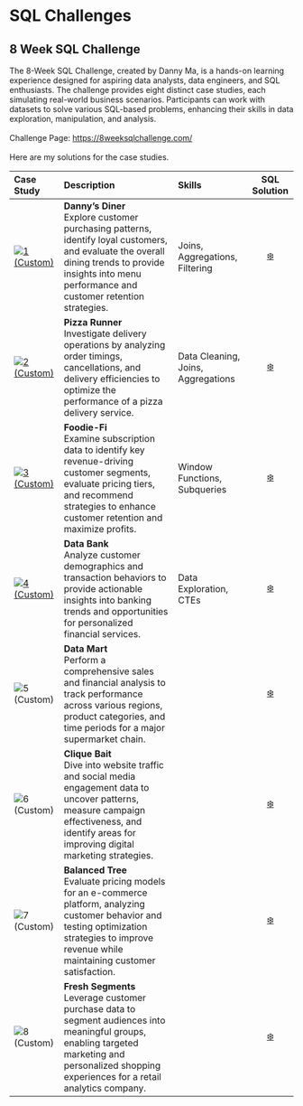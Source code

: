 # SQL Challenges

## 8 Week SQL Challenge
The 8-Week SQL Challenge, created by Danny Ma, is a hands-on learning experience designed for aspiring data analysts, data engineers, and SQL enthusiasts. The challenge provides eight distinct case studies, each simulating real-world business scenarios. Participants can work with datasets to solve various SQL-based problems, enhancing their skills in data exploration, manipulation, and analysis.
<br>
<br>
Challenge Page: https://8weeksqlchallenge.com/
<br>
<br>
Here are my solutions for the case studies.
<br>

| Case Study | Description                                                                         | Skills              |SQL Solution|
|:------------|:------------------------------------------------------------------------------------|:-----------------------------|:----------:|
|[![1 (Custom)](https://github.com/user-attachments/assets/ee3b2978-5eec-4b69-933e-28663d0de645)](https://github.com/shresnit/SQL-Challenges/blob/main/8-Weeks-SQL-Challenges/CaseStudy%231-Danny'sDinner/SQL-Solution-Danny's%20Dinner.md)| **Danny’s Diner** <br> Explore customer purchasing patterns, identify loyal customers, and evaluate the overall dining trends to provide insights into menu performance and customer retention strategies. | Joins, Aggregations, Filtering |[❄️](https://github.com/shresnit/SQL-Challenges/blob/main/8-Weeks-SQL-Challenges/CaseStudy%231-Danny'sDinner/SQL-Solution-Danny's%20Dinner.md)|
|[![2 (Custom)](https://github.com/user-attachments/assets/5d6c8dca-8ec8-488e-9ccb-286b126e3976)](https://github.com/shresnit/SQL-Challenges/blob/main/8-Weeks-SQL-Challenges/CaseStudy%232-PizzaRunner/SQL-Solution-PizzaRunner.md)| **Pizza Runner** <br> Investigate delivery operations by analyzing order timings, cancellations, and delivery efficiencies to optimize the performance of a pizza delivery service. | Data Cleaning, Joins, Aggregations |[❄️](https://github.com/shresnit/SQL-Challenges/blob/main/8-Weeks-SQL-Challenges/CaseStudy%232-PizzaRunner/SQL-Solution-PizzaRunner.md) |
|[![3 (Custom)](https://github.com/user-attachments/assets/3093e5c8-dff5-471b-b3ee-fa3eb178ffce)](https://github.com/shresnit/SQL-Challenges/blob/main/8-Weeks-SQL-Challenges/CaseStudy%233-Foodie-Fi/SQL-Solution-Foodie-Fi.md)| **Foodie-Fi** <br> Examine subscription data to identify key revenue-driving customer segments, evaluate pricing tiers, and recommend strategies to enhance customer retention and maximize profits. | Window Functions, Subqueries |[❄️](https://github.com/shresnit/SQL-Challenges/blob/main/8-Weeks-SQL-Challenges/CaseStudy%233-Foodie-Fi/SQL-Solution-Foodie-Fi.md)|
|[![4 (Custom)](https://github.com/user-attachments/assets/aaf02108-cca9-4f0e-b572-e9d9d4f923fc)](https://github.com/shresnit/SQL-Challenges/blob/main/8-Weeks-SQL-Challenges/CaseStudy%234-Data%20Bank/SQL_Solution_CaseStudy%234-Data%20Bank.md)| **Data Bank** <br> Analyze customer demographics and transaction behaviors to provide actionable insights into banking trends and opportunities for personalized financial services.  | Data Exploration, CTEs       |[❄️](https://github.com/shresnit/SQL-Challenges/blob/main/8-Weeks-SQL-Challenges/CaseStudy%234-Data%20Bank/SQL_Solution_CaseStudy%234-Data%20Bank.md)|
|![5 (Custom)](https://github.com/user-attachments/assets/075b4744-2f27-4c63-bf32-d348b3be901c)| **Data Mart** <br> Perform a comprehensive sales and financial analysis to track performance across various regions, product categories, and time periods for a major supermarket chain. |  |[❄️](https://github.com/shresnit/SQL-Challenges/blob/main/8-Weeks-SQL-Challenges/CaseStudy%235-Data%20Mart/SQL_Solution_CaseStudy%234-Data%20Mart.md)|
|![6 (Custom)](https://github.com/user-attachments/assets/3054b3ba-4d87-4218-92e6-69c74bf000d5)| **Clique Bait** <br> Dive into website traffic and social media engagement data to uncover patterns, measure campaign effectiveness, and identify areas for improving digital marketing strategies.          |    |[❄️]()|
|![7 (Custom)](https://github.com/user-attachments/assets/95b87de1-681a-4b1a-8931-cab6f608bffa)| **Balanced Tree** <br> Evaluate pricing models for an e-commerce platform, analyzing customer behavior and testing optimization strategies to improve revenue while maintaining customer satisfaction. | |[❄️]()|
|![8 (Custom)](https://github.com/user-attachments/assets/f2c82331-2ac2-4a96-8876-afc69e15683f)| **Fresh Segments** <br> Leverage customer purchase data to segment audiences into meaningful groups, enabling targeted marketing and personalized shopping experiences for a retail analytics company. |  |[❄️]()|

